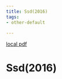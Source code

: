 ```yaml
---
title: Ssd(2016)
tags:
- other-default

---
```


[local pdf](../../../pdfs/2016-ssd.pdf)

# Ssd(2016)
